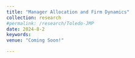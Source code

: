```yaml
---
title: "Manager Allocation and Firm Dynamics"
collection: research
#permalink: /research/Toledo-JMP
date: 2024-8-2
keywords: 
venue: "Coming Soon!"

---
```




